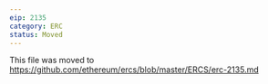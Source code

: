 ```yaml
---
eip: 2135
category: ERC
status: Moved
---
```


This file was moved to https://github.com/ethereum/ercs/blob/master/ERCS/erc-2135.md
